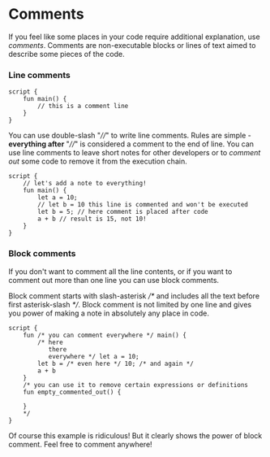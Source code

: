 # Comments

If you feel like some places in your code require additional explanation, use *comments*. Comments are non-executable blocks or lines of text aimed to describe some pieces of the code.

### Line comments

```Move
script {
    fun main() {
        // this is a comment line
    }
}
```

You can use double-slash "*//*" to write line comments. Rules are simple - **everything after** "*//*" is considered a comment to the end of line. You can use line comments to leave short notes for other developers or to *comment out* some code to remove it from the execution chain.

```Move
script {
    // let's add a note to everything!
    fun main() {
        let a = 10;
        // let b = 10 this line is commented and won't be executed
        let b = 5; // here comment is placed after code
        a + b // result is 15, not 10!
    }
}
```

### Block comments

If you don't want to comment all the line contents, or if you want to comment out more than one line you can use block comments.

Block comment starts with slash-asterisk */\** and includes all the text before first asterisk-slash *\*/*. Block comment is not limited by one line and gives you power of making a note in absolutely any place in code.

```Move
script {
    fun /* you can comment everywhere */ main() {
        /* here
           there
           everywhere */ let a = 10;
        let b = /* even here */ 10; /* and again */
        a + b
    }
    /* you can use it to remove certain expressions or definitions
    fun empty_commented_out() {

    }
    */
}
```

Of course this example is ridiculous! But it clearly shows the power of block comment. Feel free to comment anywhere!

<!-- ### Documentation comments -->

